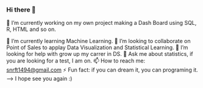 ### Hi there 👋

<!--
**AMHector/AMHector** is a ✨ _special_ ✨ repository because its `README.md` (this file) appears on your GitHub profile.

Here are some ideas to get you started:

--> 🔭 I’m currently working on my own project making a Dash Board using SQL, R, HTML and so on.
 🌱 I’m currently learning Machine Learning.
 👯 I’m looking to collaborate on Point of Sales to applay Data Visualization and Statistical Learning.
 🤔 I’m looking for help with grow up my carrer in DS.
 💬 Ask me about statistics, if you are looking for a test, I am on.
 📫 How to reach me: snrft1494@gmail.com
 ⚡ Fun fact: if you can dream it, you can programing it.
--> I hope see you again :)
